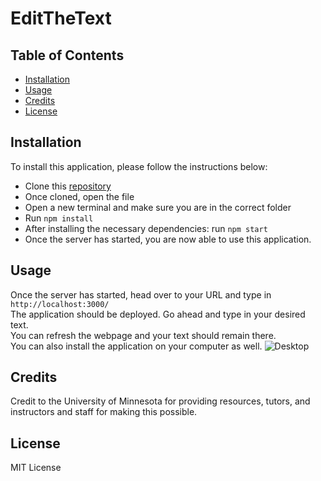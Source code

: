 # EditTheText


## Table of Contents
- [Installation](#installation)
- [Usage](#usage)
- [Credits](#credits)
- [License](#license)

## Installation
To install this application, please follow the instructions below:
- Clone this [repository](https://github.com/XDSirius/EditTheText)
- Once cloned, open the file
- Open a new terminal and make sure you are in the correct folder
- Run `npm install`
- After installing the necessary dependencies: run `npm start`
- Once the server has started, you are now able to use this application.

## Usage

Once the server has started, head over to your URL and type in `http://localhost:3000/`\
The application should be deployed. Go ahead and type in your desired text.\
You can refresh the webpage and your text should remain there. \
You can also install the application on your computer as well.
![Desktop]()

## Credits
Credit to the University of Minnesota for providing resources, tutors, and instructors and staff for making this possible. 

## License

MIT License